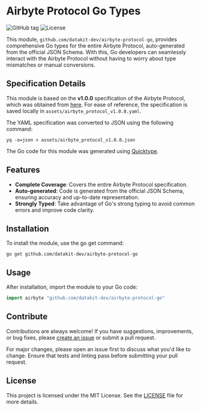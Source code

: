 # Airbyte Protocol Go Types

![GitHub tag](https://img.shields.io/github/tag/datakit-dev/airbyte-protocol-go.svg)
![License](https://img.shields.io/github/license/datakit-dev/airbyte-protocol-go.svg)

This module, `github.com/datakit-dev/airbyte-protocol-go`, provides comprehensive Go types for the entire Airbyte Protocol, auto-generated from the official JSON Schema. With this, Go developers can seamlessly interact with the Airbyte Protocol without having to worry about type mismatches or manual conversions.

## Specification Details

This module is based on the **v1.0.0** specification of the Airbyte Protocol, which was obtained from [here](https://raw.githubusercontent.com/airbytehq/airbyte/v0.40.23/airbyte-protocol/protocol-models/src/main/resources/airbyte_protocol/airbyte_protocol.yaml). For ease of reference, the specification is saved locally in `assets/airbyte_protocol_v1.0.0.yaml`.

The YAML specification was converted to JSON using the following command:
```
yq -o=json > assets/airbyte_protocol_v1.0.0.json
```

The Go code for this module was generated using [Quicktype](https://app.quicktype.io/).

## Features

- **Complete Coverage**: Covers the entire Airbyte Protocol specification.
- **Auto-generated**: Code is generated from the official JSON Schema, ensuring accuracy and up-to-date representation.
- **Strongly Typed**: Take advantage of Go's strong typing to avoid common errors and improve code clarity.

## Installation

To install the module, use the go get command:
```
go get github.com/datakit-dev/airbyte-protocol-go
```

## Usage

After installation, import the module to your Go code:
```go
import airbyte "github.com/datakit-dev/airbyte-protocol-go"
```

## Contribute

Contributions are always welcome! If you have suggestions, improvements, or bug fixes, please [create an issue](https://github.com/datakit-dev/airbyte-protocol-go/issues) or submit a pull request.

For major changes, please open an issue first to discuss what you'd like to change. Ensure that tests and linting pass before submitting your pull request.

## License

This project is licensed under the MIT License. See the [LICENSE](LICENSE) file for more details.
